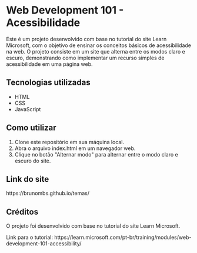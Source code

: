 <h1>Web Development 101 - Acessibilidade</h1>

<p>Este é um projeto desenvolvido com base no tutorial do site Learn Microsoft, com o objetivo de ensinar os conceitos básicos de acessibilidade na web. O projeto consiste em um site que alterna entre os modos claro e escuro, demonstrando como implementar um recurso simples de acessibilidade em uma página web.</p>

<h2>Tecnologias utilizadas</h2>

<ul>
  <li>HTML</li>
  <li>CSS</li>
  <li>JavaScript</li>
</ul>

<h2>Como utilizar</h2>

<ol>
  <li>Clone este repositório em sua máquina local.</li>
  <li>Abra o arquivo index.html em um navegador web.</li>
  <li>Clique no botão "Alternar modo" para alternar entre o modo claro e escuro do site.</li>
</ol>

<h2>Link do site</h2>

<p>https://brunombs.github.io/temas/</p>

<h2>Créditos</h2>

<p>O projeto foi desenvolvido com base no tutorial do site Learn Microsoft.</p>

<p>Link para o tutorial: https://learn.microsoft.com/pt-br/training/modules/web-development-101-accessibility/</p>
